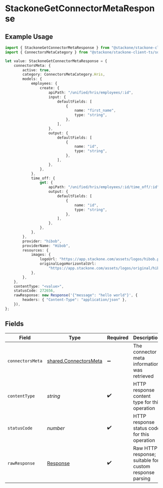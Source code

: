 # StackoneGetConnectorMetaResponse

## Example Usage

```typescript
import { StackoneGetConnectorMetaResponse } from "@stackone/stackone-client-ts/sdk/models/operations";
import { ConnectorsMetaCategory } from "@stackone/stackone-client-ts/sdk/models/shared";

let value: StackoneGetConnectorMetaResponse = {
    connectorsMeta: {
        active: true,
        category: ConnectorsMetaCategory.Hris,
        models: {
            employees: {
                create: {
                    apiPath: "/unified/hris/employees/:id",
                    input: {
                        defaultFields: [
                            {
                                name: "first_name",
                                type: "string",
                            },
                        ],
                    },
                    output: {
                        defaultFields: [
                            {
                                name: "id",
                                type: "string",
                            },
                        ],
                    },
                },
            },
            time_off: {
                get: {
                    apiPath: "/unified/hris/employees/:id/time_off/:id",
                    output: {
                        defaultFields: [
                            {
                                name: "id",
                                type: "string",
                            },
                        ],
                    },
                },
            },
        },
        provider: "hibob",
        providerName: "Hibob",
        resources: {
            images: {
                logoUrl: "https://app.stackone.com/assets/logos/hibob.png",
                originalLogoHorizontalUrl:
                    "https://app.stackone.com/assets/logos/original/hibob_horizontal.png",
            },
        },
    },
    contentType: "<value>",
    statusCode: 272656,
    rawResponse: new Response('{"message": "hello world"}', {
        headers: { "Content-Type": "application/json" },
    }),
};
```

## Fields

| Field                                                                 | Type                                                                  | Required                                                              | Description                                                           |
| --------------------------------------------------------------------- | --------------------------------------------------------------------- | --------------------------------------------------------------------- | --------------------------------------------------------------------- |
| `connectorsMeta`                                                      | [shared.ConnectorsMeta](../../../sdk/models/shared/connectorsmeta.md) | :heavy_minus_sign:                                                    | The connector meta information was retrieved                          |
| `contentType`                                                         | *string*                                                              | :heavy_check_mark:                                                    | HTTP response content type for this operation                         |
| `statusCode`                                                          | *number*                                                              | :heavy_check_mark:                                                    | HTTP response status code for this operation                          |
| `rawResponse`                                                         | [Response](https://developer.mozilla.org/en-US/docs/Web/API/Response) | :heavy_check_mark:                                                    | Raw HTTP response; suitable for custom response parsing               |
